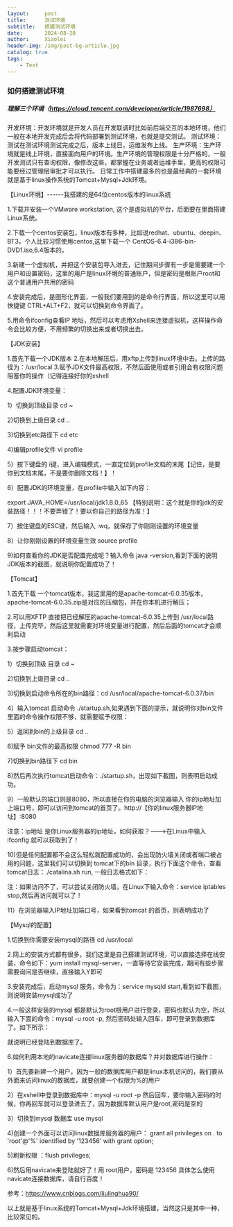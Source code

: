 ```yaml
---
layout:     post
title:      测试环境
subtitle:   搭建测试环境
date:       2024-08-20
author:     Xiaolei
header-img: /img/post-bg-article.jpg
catalog: true
tags:
    - Test
---
```

### 如何搭建测试环境
##### 理解三个环境（https://cloud.tencent.com/developer/article/1987698）
开发环境：开发环境就是开发人员在开发联调时比如前后端交互的本地环境，他们一般在本地开发完成后会将代码部署到测试环境，也就是提交测试。
测试环境：测试在测试环境测试完成之后，版本上线日，运维发布上线。
生产环境：生产环境就是线上环境，直接面向用户的环境。生产环境的管理权限是十分严格的，一般开发测试只有查询权限，像修改这些，都掌握在业务或者运维手里，更高的权限可能要经过管理层审批才可以执行。
日常工作中搭建最多的也是最经典的一套环境就是基于linux操作系统的Tomcat+Mysql+Jdk环境。

【Linux环境】------我搭建的是64位centos版本的linux系统

1.下载并安装一个VMware workstation, 这个是虚拟机的平台，后面要在里面搭建Linux系统。

2.下载一个centos安装包，linux版本有多种，比如说redhat、ubuntu、deepin、BT3，个人比较习惯使用centos,这里下载一个 CentOS-6.4-i386-bin-DVD1.iso,6.4版本的。

3.新建一个虚拟机，并把这个安装包导入进去，记住期间步骤有一步是需要建一个用户和设置密码，这里的用户是linux环境的普通账户，但是密码是根账户root和这个普通用户共用的密码

4.安装完成后，是图形化界面，一般我们要用到的是命令行界面，所以这里可以用快捷键 CTRL+ALT+F2，就可以切换到命令界面了。

5.用命令ifconfig查看IP 地址，然后可以考虑用Xshell来连接虚拟机，这样操作命令会比较方便，不用频繁的切换出来或者切换出去。

【JDK安装】

1.首先下载一个JDK版本
2.在本地解压后，用xftp上传到linux环境中去。上传的路径为：/usr/local
3.赋予JDK文件最高权限，不然后面使用或者引用会有权限问题阻塞你的操作（记得连接好你的xshell

4.配置JDK环境变量：

1）切换到顶级目录  cd ~

2)切换到上级目录 cd ..

3)切换到etc路径下 cd etc

4)编辑profile文件 vi profile

5）按下键盘的 i键，进入编辑模式，一直定位到profile文档的末尾【记住，是要你到文档末尾，不是要你删除文档！】！

6）配置JDK的环境变量，在profile中输入如下内容：

export JAVA_HOME=/usr/local/jdk1.8.0_65   【特别说明：这个就是你的jdk的安装路径！！！不要弄错了！要以你自己的路径为准！】

7）按住键盘的ESC键，然后输入 :wq，就保存了你刚刚设置的环境变量

8）让你刚刚设置的环境变量生效  source profile

9)如何查看你的JDK是否配置完成呢？输入命令 java -version,看到下面的说明JDK版本的截图，就说明你配置成功了！

【Tomcat】

1.首先下载 一个tomcat版本，我这里用的是apache-tomcat-6.0.35版本，apache-tomcat-6.0.35.zip是对应的压缩包，并在你本机进行解压；

2.可以用XFTP 直接把已经解压的apache-tomcat-6.0.35上传到 /usr/local路径，上传完毕，然后这里就需要对环境变量进行配置，然后后面的tomcat才会顺利启动

3.按步骤启动tomcat：

1）切换到顶级 目录 cd ~

2)切换到上级目录 cd ..

3)切换到启动命令所在的bin路径：cd /usr/local/apache-tomcat-6.0.37/bin

4）输入tomcat 启动命令  ./startup.sh,如果遇到下面的提示，就说明你对bin文件里面的命令操作权限不够，就需要赋予权限：

5）返回到bin的上级目录 cd ..

6)赋予 bin文件的最高权限 chmod 777 -R bin

7)切换到bin路径下  cd bin

8)然后再次执行tomcat启动命令：./startup.sh，出现如下截图，则表明启动成功。

9）一般默认的端口则是8080，所以直接在你的电脑的浏览器输入 你的ip地址加上端口号，即可以访问到tomcat的首页了。http://【你的linux服务器IP地址】:8080 

注意：ip地址 是你Linux服务器的ip地址，如何获取？--->在Linux中输入ifconfig 就可以获取到了！

10)但是任何配置都不会这么轻松就配置成功的，会出现防火墙关闭或者端口被占用的问题，这里我们可以切换到 tomcat下的bin 目录，执行下面这个命令，查看tomcat日志：./catalina.sh run, 一般日志格式如下：

注：如果访问不了，可以尝试关闭防火墙，在Linux下输入命令：service iptables stop,然后再访问就可以了！

11）在浏览器输入IP地址加端口号，如果看到tomcat 的首页，则表明成功了

【Mysql的配置】

1.切换到你需要安装mysql的路径  cd /usr/local

2.网上的安装方式都有很多，我们这里是自己搭建测试环境，可以直接选择在线安装，命令如下：yum install mysql-server，一直等待它安装完成，期间有些步骤需要询问是否继续，直接输入Y即可

3.安装完成后，启动mysql 服务，命令为：service mysqld start,看到如下截图，则说明安装mysql成功了

4.一般这样安装的mysql 都是默认为root根用户进行登录，密码也默认为空，所以输入下面的命令：mysql -u root -p, 然后密码处输入回车，即可登录到数据库了。如下所示：

就说明已经登陆到数据库了。

 6.如何利用本地的navicate连接linux服务器的数据库？并对数据库进行操作：

1）首先要新建一个用户，因为一般的数据库用户都是linux本机访问的，我们要从外面来访问linux的数据库，就要创建一个权限为%的用户

2）在xshell中登录到数据库中：mysql -u root -p 然后回车，要你输入密码的时候，你再回车就可以登录进去了，因为数据库默认用户是root,密码是空的

3）切换到mysql 数据库  use mysql

4)创建一个外面可以访问linux数据库服务器的用户：  grant  all privileges on *.* to 'root'@'%'  identified by '123456' with grant option;

5)刷新权限 ：flush privileges;

6)然后用navicate来登陆就好了！用 root用户，密码是 123456 具体怎么使用navicate连接数据库，请自行百度！

参考：https://www.cnblogs.com/liulinghua90/

以上就是基于linux系统的Tomcat+Mysql+Jdk环境搭建，当然这只是其中一种，比较常见的。
